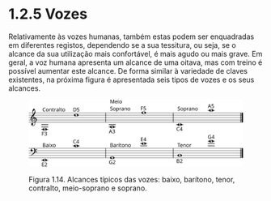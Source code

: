 # 1.2.5 Vozes

Relativamente às vozes humanas, também estas podem ser enquadradas em diferentes registos, dependendo se a sua tessitura, ou seja, se o alcance da sua utilização mais confortável, é mais agudo ou mais grave. Em geral, a voz humana apresenta um alcance de uma oitava, mas com treino é possível aumentar este alcance. De forma similar à variedade de claves existentes, na próxima figura é apresentada seis tipos de vozes e os seus alcances.

<figure><img src="../../.gitbook/assets/vocal_ranges.svg" alt=""><figcaption><p>Figura 1.14. Alcances típicos das vozes: baixo, barítono, tenor, contralto, meio-soprano e soprano.</p></figcaption></figure>
